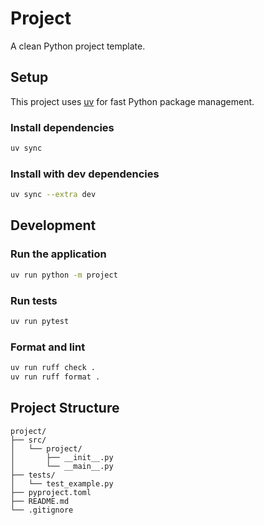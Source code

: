 # Project

A clean Python project template.

## Setup

This project uses [uv](https://github.com/astral-sh/uv) for fast Python package management.

### Install dependencies

```bash
uv sync
```

### Install with dev dependencies

```bash
uv sync --extra dev
```

## Development

### Run the application

```bash
uv run python -m project
```

### Run tests

```bash
uv run pytest
```

### Format and lint

```bash
uv run ruff check .
uv run ruff format .
```

## Project Structure

```
project/
├── src/
│   └── project/
│       ├── __init__.py
│       └── __main__.py
├── tests/
│   └── test_example.py
├── pyproject.toml
├── README.md
└── .gitignore
```
